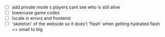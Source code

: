 - [ ] add private mode s players cant see who is still alive
- [ ] lowercase game codes
- [ ] locale in errors and frontend
- [ ] 'skeleton' of the webside so it does't 'flash' when getting hydrated flash == small to big